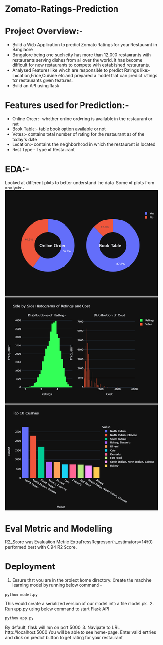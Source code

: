 # Zomato-Ratings-Prediction
# Project Overview:-
* Build a Web Application to predict Zomato Ratings for your Restaurant in Banglaore.
* Bangalore being one such city has more than 12,000 restaurants with restaurants serving dishes from all over the world.  It  has become difficult for new restaurants to compete with established restaurants.
* Analysed Features like which are responsible to predict Ratings like:-Location,Price,Cuisine etc and prepared a model that can predict ratings for restaurants given features.
* Build an API using flask
# Features used for Prediction:-
* Online Order:- whether online ordering is available in the restaurant or not
* Book Table:-   table book option available or not
* Votes:-        contains total number of rating for the restaurant as of the today's date
* Location:-     contains the neighborhood in which the restaurant is located
* Rest Type:-    Type of Restaurant
# EDA:-
Looked at different plots to better understand the data. Some of plots from analysis:-
![Onine Order and Book Table](ob.png)
![Histograms of Ratings and Average Cost of 2 People](h.png)
![Top 10 Cuisines](c.png)
# Eval Metric and Modelling
R2_Score was Evaluation Metric
ExtraTressRegressor(n_estimators=1450) performed best with 0.94 R2 Score.
# Deployment
1. Ensure that you are in the project home directory. Create the machine learning model by running below command -
```
python model.py
```
This would create a serialized version of our model into a file model.pkl.
2. Run app.py using below command to start Flask API
```
python app.py
```
By default, flask will run on port 5000.
3. Navigate to URL http://localhost:5000
You will be able to see home-page.
Enter valid entries and click on predict button to get rating for your restaurant
